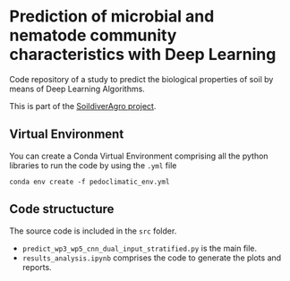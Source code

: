 # Prediction of microbial and nematode community characteristics with Deep Learning

Code repository of a study to predict the biological properties of soil by means of Deep Learning Algorithms.

This is part of the [SoildiverAgro project](https://soildiveragro.eu/).






## Virtual Environment
You can create a Conda Virtual Environment comprising all the python libraries to run the code by using the `.yml` file

`conda env create -f pedoclimatic_env.yml`

## Code structucture
The source code is included in the `src` folder.
- `predict_wp3_wp5_cnn_dual_input_stratified.py` is the main file.
- `results_analysis.ipynb` comprises the code to generate the plots and reports.



